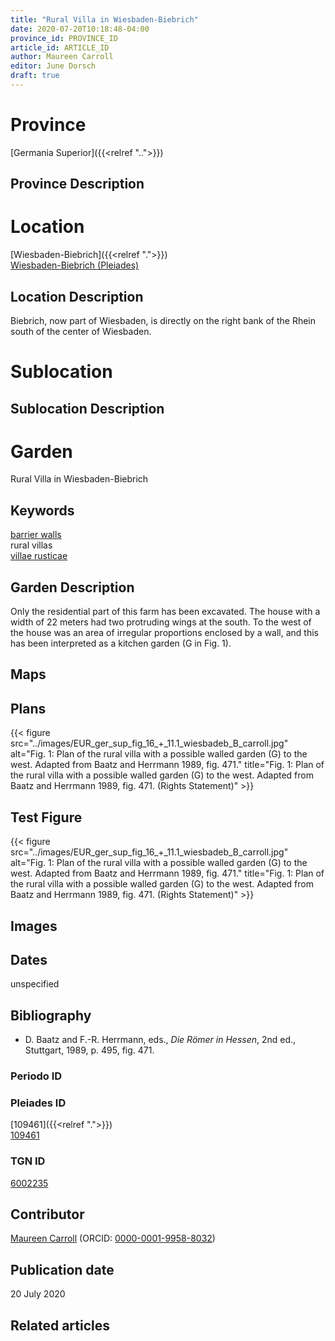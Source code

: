 ```yaml
---
title: "Rural Villa in Wiesbaden-Biebrich"
date: 2020-07-20T10:18:48-04:00
province_id: PROVINCE_ID
article_id: ARTICLE_ID
author: Maureen Carroll
editor: June Dorsch
draft: true
---
```


# Province

[Germania Superior]({{<relref "..">}})  

## Province Description

<!-- DESCRIPTION -->


# Location

[Wiesbaden-Biebrich]({{<relref ".">}}) \
[Wiesbaden-Biebrich (Pleiades)](https://pleiades.stoa.org/places/109461)

## Location Description

Biebrich, now part of Wiesbaden, is directly on the right bank of the Rhein south of the center of Wiesbaden.

# Sublocation

<!--
[AREA WITHIN LOCATION, LIKE “PALATINE HILL”](GEOREFERENCE LINK)
A sublocation is any area larger than an individual garden, but located within a location. I would always try to include a link to a controlled vocabulary here if possible. This ID may well be different from the Garden ID, e.g., Pompeii versus a Garden in one of the houses which has its own Pleiades ID.
-->

## Sublocation Description

<!-- DESCRIPTION -->

# Garden

Rural Villa in Wiesbaden-Biebrich

## Keywords

[barrier walls](http://vocab.getty.edu/page/aat/300419302)  
rural villas  
[villae rusticae](http://vocab.getty.edu/page/aat/300005518)

## Garden Description

Only the residential part of this farm has been excavated. The house with a width of 22 meters had two protruding wings at the south. To the west of the house was an area of irregular proportions enclosed by a wall, and this has been interpreted as a kitchen garden (G in Fig. 1).

## Maps

<!--
{{< figure src="../images/image_name.ext" alt="alt_text" title="CAPTION" >}}
-->

## Plans

{{< figure src="../images/EUR_ger_sup_fig_16_+_11.1_wiesbadeb_B_carroll.jpg" alt="Fig. 1: Plan of the rural villa with a possible walled garden (G) to the west. Adapted from Baatz and Herrmann 1989, fig. 471." title="Fig. 1: Plan of the rural villa with a possible walled garden (G) to the west. Adapted from Baatz and Herrmann 1989, fig. 471. (Rights Statement)" >}}



## Test Figure

{{< figure src="../images/EUR_ger_sup_fig_16_+_11.1_wiesbadeb_B_carroll.jpg" alt="Fig. 1: Plan of the rural villa with a possible walled garden (G) to the west. Adapted from Baatz and Herrmann 1989, fig. 471." title="Fig. 1: Plan of the rural villa with a possible walled garden (G) to the west. Adapted from Baatz and Herrmann 1989, fig. 471. (Rights Statement)" >}}


## Images

<!--
{{< figure src="../images/image_name.ext" alt="alt_text" title="CAPTION" >}}
-->

## Dates

unspecified

## Bibliography

* D. Baatz and F.-R. Herrmann, eds., *Die Römer in Hessen*, 2nd ed., Stuttgart, 1989, p. 495, fig. 471.

### Periodo ID

<!-- [PERIODO_ID](https://pleiades.stoa.org/places/PLEIADES_ID) -->

### Pleiades ID

[109461]({{<relref ".">}}) \
[109461](https://pleiades.stoa.org/places/109461)

### TGN ID

[6002235](http://vocab.getty.edu/page/tgn/6002235)

## Contributor

[Maureen Carroll](https://www.sheffield.ac.uk/archaeology/our-people/academic-staff/maureen-carroll) (ORCID: [0000-0001-9958-8032](https://orcid.org/0000-0001-9958-8032))

## Publication date

20 July 2020

## Related articles

<!-- Links to other related articles. Leave blank for now -->
